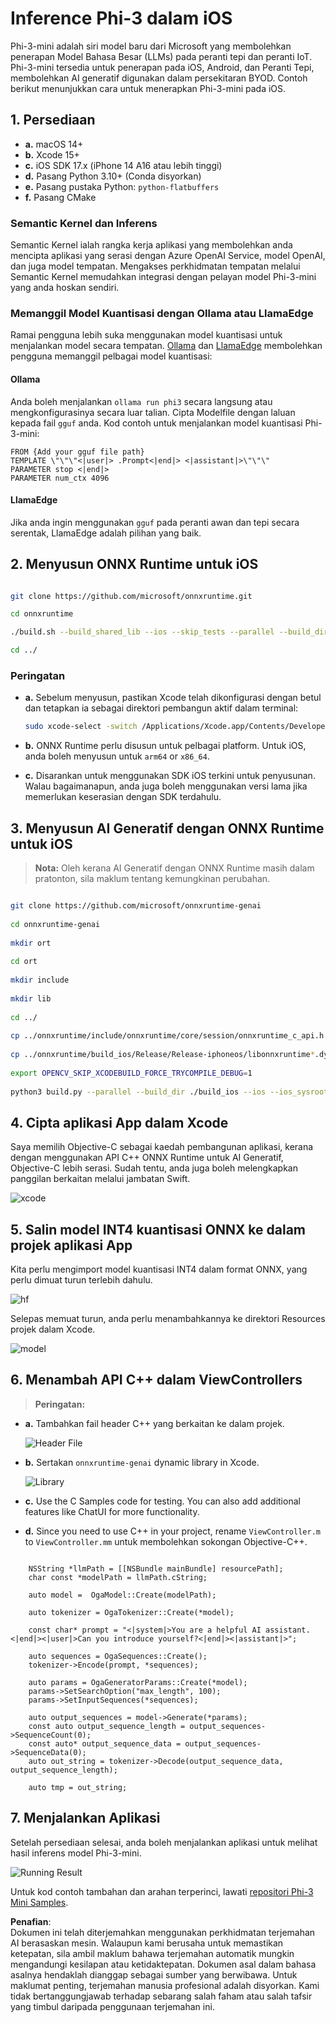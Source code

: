 # **Inference Phi-3 dalam iOS**

Phi-3-mini adalah siri model baru dari Microsoft yang membolehkan penerapan Model Bahasa Besar (LLMs) pada peranti tepi dan peranti IoT. Phi-3-mini tersedia untuk penerapan pada iOS, Android, dan Peranti Tepi, membolehkan AI generatif digunakan dalam persekitaran BYOD. Contoh berikut menunjukkan cara untuk menerapkan Phi-3-mini pada iOS.

## **1. Persediaan**

- **a.** macOS 14+
- **b.** Xcode 15+
- **c.** iOS SDK 17.x (iPhone 14 A16 atau lebih tinggi)
- **d.** Pasang Python 3.10+ (Conda disyorkan)
- **e.** Pasang pustaka Python: `python-flatbuffers`
- **f.** Pasang CMake

### Semantic Kernel dan Inferens

Semantic Kernel ialah rangka kerja aplikasi yang membolehkan anda mencipta aplikasi yang serasi dengan Azure OpenAI Service, model OpenAI, dan juga model tempatan. Mengakses perkhidmatan tempatan melalui Semantic Kernel memudahkan integrasi dengan pelayan model Phi-3-mini yang anda hoskan sendiri.

### Memanggil Model Kuantisasi dengan Ollama atau LlamaEdge

Ramai pengguna lebih suka menggunakan model kuantisasi untuk menjalankan model secara tempatan. [Ollama](https://ollama.com) dan [LlamaEdge](https://llamaedge.com) membolehkan pengguna memanggil pelbagai model kuantisasi:

#### **Ollama**

Anda boleh menjalankan `ollama run phi3` secara langsung atau mengkonfigurasinya secara luar talian. Cipta Modelfile dengan laluan kepada fail `gguf` anda. Kod contoh untuk menjalankan model kuantisasi Phi-3-mini:

```gguf
FROM {Add your gguf file path}
TEMPLATE \"\"\"<|user|> .Prompt<|end|> <|assistant|>\"\"\"
PARAMETER stop <|end|>
PARAMETER num_ctx 4096
```

#### **LlamaEdge**

Jika anda ingin menggunakan `gguf` pada peranti awan dan tepi secara serentak, LlamaEdge adalah pilihan yang baik.

## **2. Menyusun ONNX Runtime untuk iOS**

```bash

git clone https://github.com/microsoft/onnxruntime.git

cd onnxruntime

./build.sh --build_shared_lib --ios --skip_tests --parallel --build_dir ./build_ios --ios --apple_sysroot iphoneos --osx_arch arm64 --apple_deploy_target 17.5 --cmake_generator Xcode --config Release

cd ../

```

### **Peringatan**

- **a.** Sebelum menyusun, pastikan Xcode telah dikonfigurasi dengan betul dan tetapkan ia sebagai direktori pembangun aktif dalam terminal:

    ```bash
    sudo xcode-select -switch /Applications/Xcode.app/Contents/Developer
    ```

- **b.** ONNX Runtime perlu disusun untuk pelbagai platform. Untuk iOS, anda boleh menyusun untuk `arm64` or `x86_64`.

- **c.** Disarankan untuk menggunakan SDK iOS terkini untuk penyusunan. Walau bagaimanapun, anda juga boleh menggunakan versi lama jika memerlukan keserasian dengan SDK terdahulu.

## **3. Menyusun AI Generatif dengan ONNX Runtime untuk iOS**

> **Nota:** Oleh kerana AI Generatif dengan ONNX Runtime masih dalam pratonton, sila maklum tentang kemungkinan perubahan.

```bash

git clone https://github.com/microsoft/onnxruntime-genai
 
cd onnxruntime-genai
 
mkdir ort
 
cd ort
 
mkdir include
 
mkdir lib
 
cd ../
 
cp ../onnxruntime/include/onnxruntime/core/session/onnxruntime_c_api.h ort/include
 
cp ../onnxruntime/build_ios/Release/Release-iphoneos/libonnxruntime*.dylib* ort/lib
 
export OPENCV_SKIP_XCODEBUILD_FORCE_TRYCOMPILE_DEBUG=1
 
python3 build.py --parallel --build_dir ./build_ios --ios --ios_sysroot iphoneos --ios_arch arm64 --ios_deployment_target 17.5 --cmake_generator Xcode --cmake_extra_defines CMAKE_XCODE_ATTRIBUTE_CODE_SIGNING_ALLOWED=NO

```

## **4. Cipta aplikasi App dalam Xcode**

Saya memilih Objective-C sebagai kaedah pembangunan aplikasi, kerana dengan menggunakan API C++ ONNX Runtime untuk AI Generatif, Objective-C lebih serasi. Sudah tentu, anda juga boleh melengkapkan panggilan berkaitan melalui jambatan Swift.

![xcode](../../../../../translated_images/xcode.6c67033ca85b703e80cc51ecaa681fbcb6ac63cc0c256705ac97bc9ca039c235.ms.png)

## **5. Salin model INT4 kuantisasi ONNX ke dalam projek aplikasi App**

Kita perlu mengimport model kuantisasi INT4 dalam format ONNX, yang perlu dimuat turun terlebih dahulu.

![hf](../../../../../translated_images/hf.b99941885c6561bb3bcc0155d409e713db6d47b4252fb6991a08ffeefc0170ec.ms.png)

Selepas memuat turun, anda perlu menambahkannya ke direktori Resources projek dalam Xcode.

![model](../../../../../translated_images/model.f0cb932ac2c7648211fbe5341ee1aa42b77cb7f956b6d9b084afb8fbf52927c7.ms.png)

## **6. Menambah API C++ dalam ViewControllers**

> **Peringatan:**

- **a.** Tambahkan fail header C++ yang berkaitan ke dalam projek.

  ![Header File](../../../../../translated_images/head.2504a93b0be166afde6729fb193ebd14c5acb00a0bb6de1939b8a175b1f630fb.ms.png)

- **b.** Sertakan `onnxruntime-genai` dynamic library in Xcode.

  ![Library](../../../../../translated_images/lib.86e12a925eb07e4e71a1466fa4f3ad27097e08505d25d34e98c33005d69b6f23.ms.png)

- **c.** Use the C Samples code for testing. You can also add additional features like ChatUI for more functionality.

- **d.** Since you need to use C++ in your project, rename `ViewController.m` to `ViewController.mm` untuk membolehkan sokongan Objective-C++.

```objc

    NSString *llmPath = [[NSBundle mainBundle] resourcePath];
    char const *modelPath = llmPath.cString;

    auto model =  OgaModel::Create(modelPath);

    auto tokenizer = OgaTokenizer::Create(*model);

    const char* prompt = "<|system|>You are a helpful AI assistant.<|end|><|user|>Can you introduce yourself?<|end|><|assistant|>";

    auto sequences = OgaSequences::Create();
    tokenizer->Encode(prompt, *sequences);

    auto params = OgaGeneratorParams::Create(*model);
    params->SetSearchOption("max_length", 100);
    params->SetInputSequences(*sequences);

    auto output_sequences = model->Generate(*params);
    const auto output_sequence_length = output_sequences->SequenceCount(0);
    const auto* output_sequence_data = output_sequences->SequenceData(0);
    auto out_string = tokenizer->Decode(output_sequence_data, output_sequence_length);
    
    auto tmp = out_string;

```

## **7. Menjalankan Aplikasi**

Setelah persediaan selesai, anda boleh menjalankan aplikasi untuk melihat hasil inferens model Phi-3-mini.

![Running Result](../../../../../translated_images/result.7ebd1fe614f809d776c46475275ec72e4ab898c4ec53ae62b29315c064ca6839.ms.jpg)

Untuk kod contoh tambahan dan arahan terperinci, lawati [repositori Phi-3 Mini Samples](https://github.com/Azure-Samples/Phi-3MiniSamples/tree/main/ios).

**Penafian**:  
Dokumen ini telah diterjemahkan menggunakan perkhidmatan terjemahan AI berasaskan mesin. Walaupun kami berusaha untuk memastikan ketepatan, sila ambil maklum bahawa terjemahan automatik mungkin mengandungi kesilapan atau ketidaktepatan. Dokumen asal dalam bahasa asalnya hendaklah dianggap sebagai sumber yang berwibawa. Untuk maklumat penting, terjemahan manusia profesional adalah disyorkan. Kami tidak bertanggungjawab terhadap sebarang salah faham atau salah tafsir yang timbul daripada penggunaan terjemahan ini.